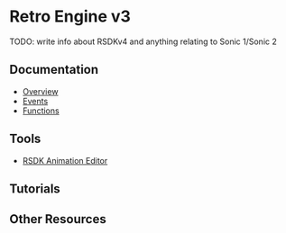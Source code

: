 # Retro Engine v3

TODO: write info about RSDKv4 and anything relating to Sonic 1/Sonic 2

## Documentation
- [Overview](./Overview)
- [Events](./Events)
- [Functions](./Functions)

## Tools
- [RSDK Animation Editor](./../Common/Tools/RSDK-Anim-Editor)

## Tutorials

## Other Resources


